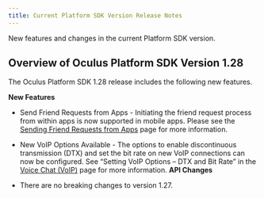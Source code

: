 ```yaml
---
title: Current Platform SDK Version Release Notes
---
```

New features and changes in the current Platform SDK version.

## Overview of Oculus Platform SDK Version 1.28

The Oculus Platform SDK 1.28 release includes the following new features.

**New Features**

* Send Friend Requests from Apps - Initiating the friend request process from within apps is now supported in mobile apps. Please see the [Sending Friend Requests from Apps](/documentation/platform/latest/concepts/dg-friend-requests-from-apps/) page for more information.
* New VoIP Options Available - The options to enable discontinuous transmission (DTX) and set the bit rate on new VoIP connections can now be configured. See “Setting VoIP Options – DTX and Bit Rate” in the [Voice Chat (VoIP)](/documentation/platform/latest/concepts/dg-cc-voip/) page for more information.
**API Changes**

* There are no breaking changes to version 1.27.
